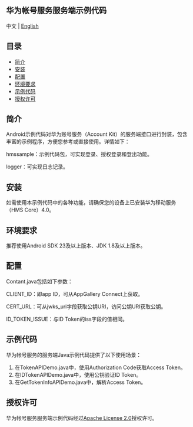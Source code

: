 ﻿## **华为帐号服务服务端示例代码**

中文 | [English](README.md)

## **目录**

 * [简介](#简介)
 * [安装](#安装)
 * [配置](#配置)
 * [环境要求](#环境要求)
 * [示例代码](#示例代码)
 * [授权许可](#授权许可)


## **简介**
Android示例代码对华为账号服务（Account Kit）的服务端接口进行封装，包含丰富的示例程序，方便您参考或直接使用。详情如下：

hmssample：示例代码包，可实现登录、授权登录和登出功能。

logger：可实现日志记录。    

## **安装**
如需使用本示例代码中的各种功能，请确保您的设备上已安装华为移动服务（HMS Core）4.0。
## **环境要求**
推荐使用Android SDK 23及以上版本、JDK 1.8及以上版本。
## **配置**
Contant.java包括如下参数：

CLIENT_ID：即app ID，可从AppGallery Connect上获取。

CERT_URL：可从jwks_uri字段获取公钥URI，访问公钥URI获取公钥。

ID_TOKEN_ISSUE：与ID Token的iss字段的值相同。	

## **示例代码**
华为帐号服务的服务端Java示例代码提供了以下使用场景：

1. 在TokenAPIDemo.java中，使用Authorization Code获取Access Token。
2. 在IDTokenAPIDemo.java中，使用公钥验证ID Token。
3. 在GetTokenInfoAPIDemo.java中，解析Access Token。

##  **授权许可**
华为帐号服务服务端示例代码经过[Apache License 2.0](http://www.apache.org/licenses/LICENSE-2.0)授权许可。
